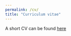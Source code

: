 ```yaml
---
permalink: /cv/
title: "Curriculum vitae"
---
```

A short CV can be found [here](assets/Kowalski_cv.pdf)